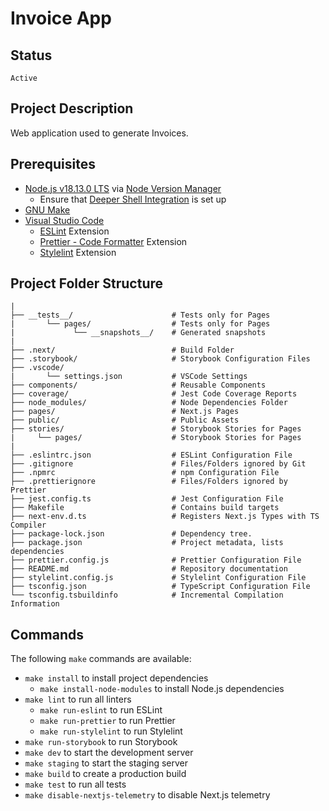 # Invoice App

## Status

`Active`

## Project Description

Web application used to generate Invoices. 

## Prerequisites

- [Node.js v18.13.0 LTS](https://nodejs.org/) via [Node Version Manager](https://github.com/nvm-sh/nvm)
  - Ensure that [Deeper Shell Integration](https://github.com/nvm-sh/nvm#deeper-shell-integration) is set up
- [GNU Make](https://www.gnu.org/software/make/)
- [Visual Studio Code](https://code.visualstudio.com)
  - [ESLint](https://open-vsx.org/extension/dbaeumer/vscode-eslint) Extension
  - [Prettier - Code Formatter](https://open-vsx.org/extension/esbenp/prettier-vscode) Extension
  - [Stylelint](https://open-vsx.org/extension/stylelint/vscode-stylelint) Extension

## Project Folder Structure

```
|
├── __tests__/                      # Tests only for Pages
|       └── pages/                  # Tests only for Pages
|             └── __snapshots__/    # Generated snapshots
|
├── .next/                          # Build Folder
├── .storybook/                     # Storybook Configuration Files
├── .vscode/
|       └── settings.json           # VSCode Settings
├── components/                     # Reusable Components
├── coverage/                       # Jest Code Coverage Reports
├── node_modules/                   # Node Dependencies Folder
├── pages/                          # Next.js Pages
├── public/                         # Public Assets
├── stories/                        # Storybook Stories for Pages
|     └── pages/                    # Storybook Stories for Pages
|
├── .eslintrc.json                  # ESLint Configuration File
├── .gitignore                      # Files/Folders ignored by Git
├── .npmrc                          # npm Configuration File
├── .prettierignore                 # Files/Folders ignored by Prettier
├── jest.config.ts                  # Jest Configuration File
├── Makefile                        # Contains build targets
├── next-env.d.ts                   # Registers Next.js Types with TS Compiler
├── package-lock.json               # Dependency tree.
├── package.json                    # Project metadata, lists dependencies
├── prettier.config.js              # Prettier Configuration File
├── README.md                       # Repository documentation
├── stylelint.config.js             # Stylelint Configuration File
├── tsconfig.json                   # TypeScript Configuration File
└── tsconfig.tsbuildinfo            # Incremental Compilation Information

```

## Commands

The following `make` commands are available:

- `make install` to install project dependencies
  - `make install-node-modules` to install Node.js dependencies
- `make lint` to run all linters
  - `make run-eslint` to run ESLint
  - `make run-prettier` to run Prettier
  - `make run-stylelint` to run Stylelint
- `make run-storybook` to run Storybook
- `make dev` to start the development server
- `make staging` to start the staging server
- `make build` to create a production build
- `make test` to run all tests
- `make disable-nextjs-telemetry` to disable Next.js telemetry
